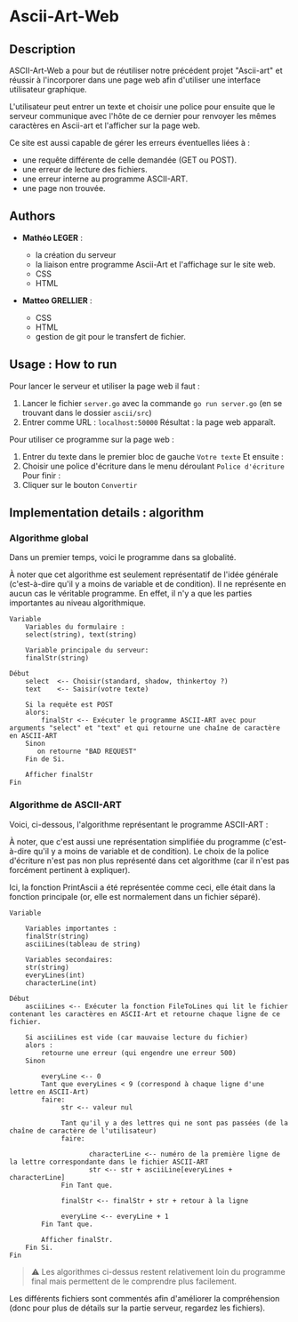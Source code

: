 # Ascii-Art-Web

## Description
ASCII-Art-Web a pour but de réutiliser notre précédent projet "Ascii-art" et réussir à l'incorporer dans une page web afin d'utiliser une interface utilisateur graphique. 

L'utilisateur peut entrer un texte et choisir une police pour ensuite que le serveur communique avec l'hôte de ce dernier pour renvoyer les mêmes caractères en Ascii-art et l'afficher sur la page web. 

Ce site est aussi capable de gérer les erreurs éventuelles liées à : 
- une requête différente de celle demandée (GET ou POST).
- une erreur de lecture des fichiers.
- une erreur interne au programme ASCII-ART.
- une page non trouvée.

## Authors
- **Mathéo LEGER** :  
    - la création du serveur
    - la liaison entre programme Ascii-Art et l'affichage sur le site web.  
    - CSS  
    - HTML  

- **Matteo GRELLIER** :  
    - CSS  
    - HTML  
    - gestion de git pour le transfert de fichier.  

## Usage : How to run
Pour lancer le serveur et utiliser la page web il faut :
1. Lancer le fichier ``server.go`` avec la commande ``go run server.go`` (en se trouvant dans le dossier ``ascii/src``)
2. Entrer comme URL : ``localhost:50000``
Résultat : la page web apparaît.

Pour utiliser ce programme sur la page web :

1. Entrer du texte dans le premier bloc de gauche ``Votre texte``
Et ensuite : 
2. Choisir une police d'écriture dans le menu déroulant ``Police d'écriture``
Pour finir : 
3. Cliquer sur le bouton ``Convertir``

## Implementation details : algorithm

### Algorithme global

Dans un premier temps, voici le programme dans sa globalité.

À noter que cet algorithme est seulement représentatif  de l'idée générale (c'est-à-dire qu'il y a moins de variable et de condition). Il ne représente en aucun cas le véritable programme. En effet, il n'y a que les parties importantes au niveau algorithmique.

```
Variable
    Variables du formulaire :
    select(string), text(string) 
    
    Variable principale du serveur:
    finalStr(string)

Début
    select  <-- Choisir(standard, shadow, thinkertoy ?)
    text    <-- Saisir(votre texte)

    Si la requête est POST
    alors:
        finalStr <-- Exécuter le programme ASCII-ART avec pour arguments "select" et "text" et qui retourne une chaîne de caractère en ASCII-ART
    Sinon
       on retourne "BAD REQUEST"
    Fin de Si.

    Afficher finalStr
Fin
```

### Algorithme de ASCII-ART

Voici, ci-dessous, l'algorithme représentant le programme ASCII-ART :

À noter, que c'est aussi une représentation simplifiée du programme (c'est-à-dire qu'il y a moins de variable et de condition). Le choix de la police d'écriture n'est pas non plus représenté dans cet algorithme (car il n'est pas forcément pertinent à expliquer).

Ici, la fonction PrintAscii a été représentée comme ceci, elle était dans la fonction principale (or, elle est normalement dans un fichier séparé).

```
Variable

    Variables importantes :
    finalStr(string)
    asciiLines(tableau de string)

    Variables secondaires:
    str(string)
    everyLines(int)
    characterLine(int)

Début
    asciiLines <-- Exécuter la fonction FileToLines qui lit le fichier contenant les caractères en ASCII-Art et retourne chaque ligne de ce fichier.

    Si asciiLines est vide (car mauvaise lecture du fichier)
    alors :
        retourne une erreur (qui engendre une erreur 500)
    Sinon
        
        everyLine <-- 0
        Tant que everyLines < 9 (correspond à chaque ligne d'une lettre en ASCII-Art)
        faire:
             str <-- valeur nul

             Tant qu'il y a des lettres qui ne sont pas passées (de la chaîne de caractère de l'utilisateur)
             faire:

                    characterLine <-- numéro de la première ligne de la lettre correspondante dans le fichier ASCII-ART
                    str <-- str + asciiLine[everyLines + characterLine]
             Fin Tant que.

             finalStr <-- finalStr + str + retour à la ligne

             everyLine <-- everyLine + 1
        Fin Tant que.

        Afficher finalStr.
    Fin Si.
Fin

```

> :warning: Les algorithmes ci-dessus restent relativement loin du programme final mais permettent de le comprendre plus facilement.

Les différents fichiers sont commentés afin d'améliorer la compréhension (donc pour plus de détails sur la partie serveur, regardez les fichiers).

